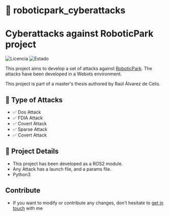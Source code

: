 # 🚀 roboticpark_cyberattacks 
# Cyberattacks against RoboticPark project

![Licencia](https://img.shields.io/badge/Licencia-GPLv3-blue.svg) ![Estado](https://img.shields.io/badge/Estado-En%20desarrollo-yellow.svg)

This project aims to develop a set of attacks against [RoboticPark](https://github.com/Robotic-Park-Lab/RoboticPark). The attacks have been developed in a Webots environment. 

This project is part of a master's thesis authored by Raúl Álvarez de Celis.

## 🌟 Type of Attacks

- ✅ Dos Attack
- ✅ FDIA Attack
- ✅ Covert Attack
- ✅ Sparse Attack
- ✅ Covert Attack



## 📂 Project Details
- This project has been developed as a ROS2 module.
- Any Attack has a launch file, and a params file.
- Python3  

## Contribute
- If you want to modify or contribute any changes, don't hesitate to [get in touch](https://www.linkedin.com/in/raul-alvarez-de-celis-5380aaa3/) with me